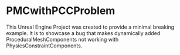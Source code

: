 # PMCwithPCCProblem

This Unreal Engine Project was created to provide a minimal breaking example. It is to showcase a bug that makes dynamically added ProceduralMeshComponents not working with PhysicsConstraintComponents.
